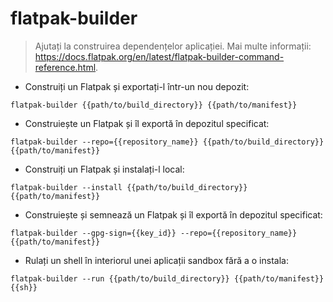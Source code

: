 # flatpak-builder

> Ajutați la construirea dependențelor aplicației.
> Mai multe informații: <https://docs.flatpak.org/en/latest/flatpak-builder-command-reference.html>.

- Construiți un Flatpak și exportați-l într-un nou depozit:

`flatpak-builder {{path/to/build_directory}} {{path/to/manifest}}`

- Construiește un Flatpak și îl exportă în depozitul specificat:

`flatpak-builder --repo={{repository_name}} {{path/to/build_directory}} {{path/to/manifest}}`

- Construiți un Flatpak și instalați-l local:

`flatpak-builder --install {{path/to/build_directory}} {{path/to/manifest}}`

- Construiește și semnează un Flatpak și îl exportă în depozitul specificat:

`flatpak-builder --gpg-sign={{key_id}} --repo={{repository_name}} {{path/to/manifest}}`

- Rulați un shell în interiorul unei aplicații sandbox fără a o instala:

`flatpak-builder --run {{path/to/build_directory}} {{path/to/manifest}} {{sh}}`
